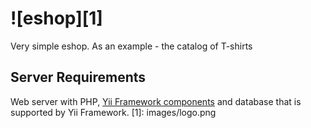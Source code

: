 ![eshop][1]
=======
Very simple eshop. As an example - the catalog of T-shirts

## Server Requirements
Web server with PHP, [Yii Framework components](https://github.com/yiisoft/yii) and database that is supported by Yii Framework.
[1]: images/logo.png
